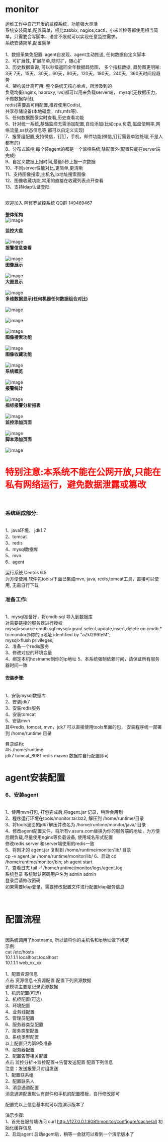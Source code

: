 # monitor<br>
运维工作中自己开发的监控系统，功能强大灵活<br>
系统安装简单,配置简单，相比zabbix, nagios,cacti，小米监控等都使用相当简单。只需要会写脚本，语言不限就可以实现任意监控需求。<br>
系统安装简单,配置简单<br>
<br>
1、数据采集免配置: agent自发现、agent主动推送, 任何数据自定义脚本<br>
2、可扩展性, 扩展简单,随时扩，随心扩<br>
3、历史数据查询, 可以秒级返回全年数据趋势图， 多个指标数据, 趋势图更明晰:<br>
   3天 7天，15天，30天，60天，90天，120天，180天，240天，360天时间段趋势<br>
4、架构设计高可用: 整个系统无核心单点，所涉及到的 <br>
   负载均衡(nginx, haproxy, lvs)都可以用来负载server端， mysql(无数据压力，不做数据存储),<br>
    redis(需要高可用配置,推荐使用Codis),<br> 
   共享存储设备(本地磁盘，nfs,mfs等).<br>
5、任何数据图像实时查看,历史查看功能<br>
6、针对统一系统,基础监控无需添加配置,自动添加(比如cpu,负载,磁盘使用率,网络流量,ss状态信息等,都可以自定义实现)<br>
7、报警组配置,支持微信，钉钉，手机，邮件功能(微信,钉钉需要单独处理,不是人都有的)<br>
8、分布式监控,每个装agent的都是一个监控系统,除配置外(配置只能在server端完成)<br>
9、自定义数据上报时间,最低5秒上报一次数据<br>
10、不同server性能对比,更简单,更清晰<br>
11、支持图像搜索,主机名,ip地址搜索图像<br>
12、图像收藏功能,常用的直接在收藏列表点开查看<br>
13、支持ldap认证登陆<br>
</br>

欢迎加入 阿修罗监控系统 QQ群 149469467<br>
<br>
<b>整体架构</b>
<br>
![image](https://github.com/AsuraTeam/monitor/blob/master/images/img1.png)
<br>

<b>监控大盘</b>
<br>
<br>
![image](https://github.com/AsuraTeam/monitor/blob/master/images/img2.png)
<br>
<b>报警信息查看</b></br>
<br>
![image](https://github.com/AsuraTeam/monitor/blob/master/images/img9.png)
<br>
<b>图像展示</b></br>
<br>
![image](https://github.com/AsuraTeam/monitor/blob/master/images/img3.png)
<br>
<b>大图显示</b></br>
<br>
![image](https://github.com/AsuraTeam/monitor/blob/master/images/img12.png)
<br>
<b>多维数据显示(任何机器任何数据组合对比)</b></br>
<br>
![image](https://github.com/AsuraTeam/monitor/blob/master/images/img11.png)
<br>
<br>
![image](https://github.com/AsuraTeam/monitor/blob/master/images/img15.png)
<br>
<br>
![image](https://github.com/AsuraTeam/monitor/blob/master/images/img16.png)
<br>
<b>图像搜索功能</b></br>
<br>
![image](https://github.com/AsuraTeam/monitor/blob/master/images/img13.png)
<br>
<b>图像收藏功能</b></br>
<br>
![image](https://github.com/AsuraTeam/monitor/blob/master/images/img14.png)
<br>
<b>系统概览</b></br>
<br>
![image](https://github.com/AsuraTeam/monitor/blob/master/images/img4.png)
<br>
<b>报警统计</b></br>
<br>
![image](https://github.com/AsuraTeam/monitor/blob/master/images/img5.png)
<br>
<b>指标报警分析报表</b></br>
<br>
![image](https://github.com/AsuraTeam/monitor/blob/master/images/img6.png)
<br>
<b>监控添加页面</b></br>
<br>
![image](https://github.com/AsuraTeam/monitor/blob/master/images/img7.png)
<br>
<b>脚本添加页面</b></br>
<br>
![image](https://github.com/AsuraTeam/monitor/blob/master/images/img8.png)
<br>

<font color="red">
   <h1>特别注意:本系统不能在公网开放,只能在私有网络运行，避免数据泄露或篡改</h1>
</font>
<br>

<h3>系统组成部分:</h3><br>
   1、java环境， jdk1.7<br>
   2、tomcat<br>
   3、redis<br>
   4、mysql数据库<br>
   5、mvn<br>
   6、agent<br>
   
 运行系统 Centos 6.5 <br>
 为方便使用,软件包tools/下面已集成mvn, java, redis,tomcat工具，直接可以使用, 无需自行下载<br>
 

<h3>准备工作:</h3><br>
   1、mysql准备好，将cmdb.sql 导入到数据库<br>
     对需要链接的服务器进行授权<br>
     mysql>source cmdb.sql
     mysql>grant select,update,insert,delete on cmdb.* to monitor@你的ip地址 identified by "aZkl299feM";<br>
     mysql>flush privileges;<br>
   2、准备一个redis服务<br>
   3、修改对应的环境变量<br>
   4、绑定本机hostname到你的ip地址
   5、本系统强制依赖时间，请保证所有服务器时间一致<br>
 
<h4> 安装步骤:</h4><br>
   1、安装mysql数据库<br>
   2、安装jdk7<br>
   3、安装redis服务<br>
   4、安装tomcat<br>
   5、安装mvn<br>
   其中redis, tomcat, mvn，jdk7 可以直接使用tools里面的包， 安装程序统一部署到 /home/runtime 目录<br>
   
   目录结构:<br>
   #ls /home/runtime<br>
    jdk7 tomcat_8081 redis maven 数据库自行配置即可<br>
    
<h1>agent安装配置</h1>
<h3>6、安装agent</h3><br>
      1、使用mvn打包, 打包完成后,将agent.jar 记录，稍后会用到<br>
      2、程序运行环境在tools/monitor.tar.bz2, 解压到 /home/runtime/目录<br>
      3、将tools里面的jdk7解压并改名为 /home/runtime/monitor/java/ 目录<br>
      4、修改agent配置文件，将所有v.asura.com替换为你的服务端的地址，为方便后期负载,尽量使用nginx等负载设备, 使用域名形式配置<br>
         修改redis.server 和server端使用的redis一致<br>
      5、将刚才的 agent.jar 复制到 /home/runtime/monitor/lib/ 目录<br>
         cp -v agent.jar /home/runtime/monitor/lib/
      6、启动 cd /home/runtime/monitor/bin; sh agent start<br>
      7、查看日志 tail -f /home/runtime/monitor/logs/agent.log
 
<br>
系统登录
系统默认密码用户名为 admin admin<br>
登录后请修改密码<br>
如果需要ldap登录，需要修改配置文件进行配置ldap服务信息<br>
</br>
 
 
<br>
<h1>配置流程</h1> 
<br>
因系统调用了hostname, 所以请将你的主机名和ip地址做下绑定<br>
示例:<br>
cat /etc/hosts<br>
10.1.1.1 localhost.localhost<br>
10.1.1.1 web_xx_xx<br>
<br>
1、配置资源信息<br>
   点击 资源信息->资源配置 配置下列资源数据<br>
   该模块主要是记录资源数据<br>
   1、机房配置(可选)<br>
   2、机柜配置(可选)<br>
   3、环境配置<br>
   4、业务线配置<br>
   5、管理员配置<br>
   6、服务器类型配置<br>
   7、服务类型配置<br>
   8、系统类型配置<br>
   以上配置只为第9条准备<br>
   9、服务器配置<br> 
2、配置告警相关配置<br>
   点击 监控分析->监控配置->告警发送配置 配置下列信息<br>
   注意：发送报警只对组发送<br>
   1、配置联系组<br>
   2、配置联系人<br>
   3、消息通道配置<br>
      消息通道配置默认有邮件和手机的配置模板，自行修改即可

配置完以上信息基本就可以跑演示版本了<br>

演示步骤:<br>
1、首先在服务端访问
   curl http://127.0.0.1:8081/monitor/configure/cache/all 初始化缓存信息<br>
2、启动agent
   启动agent后，稍等一会就可以看到一个演示版本了
